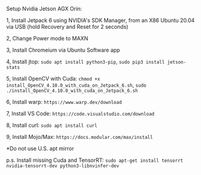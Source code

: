 Setup Nvidia Jetson AGX Orin:

1, Install Jetpack 6 using NVIDIA's SDK Manager, from an X86 Ubuntu 20.04 via USB (hold Recovery and Reset for 2 seconds)

2, Change Power mode to MAXN

3, Install Chromeium via Ubuntu Software app

4, Install jtop: `sudo apt install python3-pip`, `sudo pip3 install jetson-stats`

5, Install OpenCV with Cuda: `chmod +x install_OpenCV_4.10.0_with_cuda_on_Jetpack_6.sh`, `sudo ./install_OpenCV_4.10.0_with_cuda_on_Jetpack_6.sh`

6, Install warp: `https://www.warp.dev/download`

7, Install VS Code: `https://code.visualstudio.com/download`

8, Install curl: `sudo apt install curl`

9, Install Mojo/Max: `https://docs.modular.com/max/install`

*Do not use U.S. apt mirror

p.s. Install missing Cuda and TensorRT: `sudo apt-get install tensorrt nvidia-tensorrt-dev python3-libnvinfer-dev`
